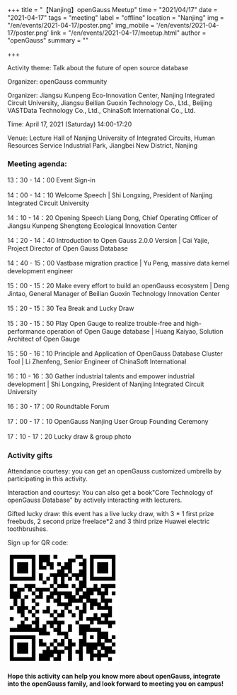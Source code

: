 +++
title = "【Nanjing】openGauss Meetup"
time = "2021/04/17"
date = "2021-04-17"
tags = "meeting"
label = "offline"
location = "Nanjing"
img = "/en/events/2021-04-17/poster.png"
img_mobile = '/en/events/2021-04-17/poster.png'
link = "/en/events/2021-04-17/meetup.html"
author = "openGauss"
summary = ""

+++

Activity theme: Talk about the future of open source database

Organizer: openGauss community

Organizer: Jiangsu Kunpeng Eco-Innovation Center, Nanjing Integrated Circuit University, Jiangsu Beilian Guoxin Technology Co., Ltd., Beijing VASTData Technology Co., Ltd., ChinaSoft International Co., Ltd.

Time: April 17, 2021 (Saturday) 14:00-17:20

Venue: Lecture Hall of Nanjing University of Integrated Circuits, Human Resources Service Industrial Park, Jiangbei New District, Nanjing

### Meeting agenda:

13：30 - 14：00  Event Sign-in

14：00 - 14：10 Welcome Speech | Shi Longxing, President of Nanjing Integrated Circuit University

14：10 - 14：20 Opening Speech Liang Dong, Chief Operating Officer of Jiangsu Kunpeng Shengteng Ecological Innovation Center

14：20 - 14：40 Introduction to Open Gauss 2.0.0 Version | Cai Yajie, Project Director of Open Gauss Database

14：40 - 15：00 Vastbase migration practice | Yu Peng, massive data kernel development engineer

15：00 - 15：20 Make every effort to build an openGauss ecosystem | Deng Jintao, General Manager of Beilian Guoxin Technology Innovation Center

15：20 - 15：30 Tea Break and Lucky Draw

15：30 - 15：50 Play Open Gauge to realize trouble-free and high-performance operation of Open Gauge database | Huang Kaiyao, Solution Architect of Open Gauge

15：50 - 16：10 Principle and Application of OpenGauss Database Cluster Tool | Li Zhenfeng, Senior Engineer of ChinaSoft International

16：10 - 16：30 Gather industrial talents and empower industrial development | Shi Longxing, President of Nanjing Integrated Circuit University

16：30 - 17：00 Roundtable Forum

17：00 - 17：10 OpenGauss Nanjing User Group Founding Ceremony

17：10 - 17：20 Lucky draw & group photo

### Activity gifts

Attendance courtesy: you can get an openGauss customized umbrella by participating in this activity.

Interaction and courtesy: You can also get a book"Core Technology of openGauss Database" by actively interacting with lecturers.

Gifted lucky draw: this event has a live lucky draw, with 3 * 1 first prize freebuds, 2 second prize freelace*2 and 3 third prize Huawei electric toothbrushes.

Sign up for QR code:

<img src="code.png" style="width: 250px; margin-bottom: 0.2rem;" />

<strong>Hope this activity can help you know more about openGauss, integrate into the openGauss family, and look forward to meeting you on campus!</strong>

